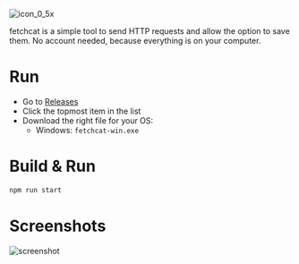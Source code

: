 ![icon_0_5x](https://github.com/loudar/fetchcat/assets/35202909/8d1cc597-4156-46ea-95aa-0c65df8d8769)

fetchcat is a simple tool to send HTTP requests and allow the option to save them. No account needed, because everything is on your computer.

# Run

- Go to [Releases](https://github.com/loudar/fetchcat/tags)
- Click the topmost item in the list
- Download the right file for your OS:
  - Windows: `fetchcat-win.exe`

# Build & Run

```bash
npm run start
```

# Screenshots

![screenshot](https://github.com/loudar/fetchcat/assets/35202909/ab528193-93c4-4291-9678-fd5cf7eb46b9)
